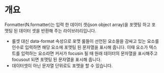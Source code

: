개요
===

Formatter(N.formatter)는 입력 한 데이터 셋(json object array)을 포맷팅 하고 포맷팅 된 데이터 셋을 반환해 주는 라이브러리입니다.

 * 룰셋 대신 data-format 속성으로 포맷 룰들이 선언된 요소들을 감싸고 있는 요소를 인수로 입력하면 해당 요소에 포맷팅 된 문자열을 표시해 줍니다.
이때 요소가 텍스트를 입력하는 요소라면 커서가 focusin 될 때 원래 데이터의 문자열을 표시해주고 focusout 되면 포맷팅 된 문자열을 표시해 줍니다.
 * 데이터셋이 아닌 문자열 단위로도 포맷을 할 수 있습니다.